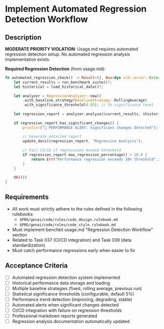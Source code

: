 # Implement Automated Regression Detection Workflow

## Description

**MODERATE PRIORITY VIOLATION**: Usage.md requires automated regression detection setup. No automated regression analysis implementation exists.

**Required Regression Detection** (from usage.md):
```rust
fn automated_regression_check() -> Result<(), Box<dyn std::error::Error>> {
    let current_results = run_benchmark_suite()?;
    let historical = load_historical_data()?;
    
    let analyzer = RegressionAnalyzer::new()
        .with_baseline_strategy(BaselineStrategy::RollingAverage)
        .with_significance_threshold(0.05); // 5% significance level
    
    let regression_report = analyzer.analyze(&current_results, &historical);
    
    if regression_report.has_significant_changes() {
        println!("🚨 PERFORMANCE ALERT: Significant changes detected");
        
        // Generate detailed report
        update_docs(&regression_report, "Regression Analysis");
        
        // Fail CI/CD if regressions exceed threshold
        if regression_report.max_regression_percentage() > 10.0 {
            return Err("Performance regression exceeds 10% threshold".into());
        }
    }
    
    Ok(())
}
```

## Requirements

-   All work must strictly adhere to the rules defined in the following rulebooks:
    -   `$PRO/genai/code/rules/code_design.rulebook.md`
    -   `$PRO/genai/code/rules/code_style.rulebook.md`
-   Must implement benchkit usage.md "Regression Detection Workflow" section
-   Related to Task 037 (CI/CD integration) and Task 039 (data standardization)
-   Must catch performance regressions early when easier to fix

## Acceptance Criteria

-   [ ] Automated regression detection system implemented
-   [ ] Historical performance data storage and loading
-   [ ] Multiple baseline strategies (fixed, rolling average, previous run)
-   [ ] Statistical significance thresholds (configurable, default 5%)
-   [ ] Performance trend detection (improving, degrading, stable)
-   [ ] Automated alerts when significant changes detected
-   [ ] CI/CD integration with failure on regression thresholds
-   [ ] Professional markdown reports generated
-   [ ] Regression analysis documentation automatically updated